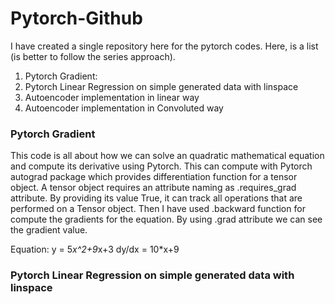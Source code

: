 # Pytorch-Github

I have created a single repository here for the pytorch codes.
Here, is a list (is better to follow the series approach).
1. Pytorch Gradient:
2. Pytorch Linear Regression on simple generated data with linspace
3. Autoencoder implementation in linear way
4. Autoencoder implementation in Convoluted way


### Pytorch Gradient
This code is all about how we can solve an quadratic mathematical equation and compute its derivative using Pytorch. This can compute with Pytorch autograd package which provides differentiation function for a tensor object. A tensor object requires an attribute naming as .requires_grad attribute. By providing its value True, it can track all operations that are performed on a Tensor object. Then I have used .backward function for compute the gradients for the equation. By using .grad attribute we can see the gradient value.

Equation: y = 5*x^2+9*x+3
  dy/dx = 10*x+9
  
### Pytorch Linear Regression on simple generated data with linspace
